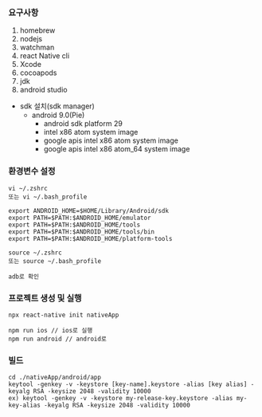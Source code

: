 ### 요구사항
1. homebrew
2. nodejs
3. watchman
4. react Native cli
5. Xcode
6. cocoapods
7. jdk
8. android studio
- sdk 설치(sdk manager)
  - android 9.0(Pie)
    - android sdk platform 29
    - intel x86 atom system image
    - google apis intel x86 atom system image
    - google apis intel x86 atom_64 system image


### 환경변수 설정
```
vi ~/.zshrc
또는 vi ~/.bash_profile
```
```
export ANDROID_HOME=$HOME/Library/Android/sdk
export PATH=$PATH:$ANDROID_HOME/emulator
export PATH=$PATH:$ANDROID_HOME/tools
export PATH=$PATH:$ANDROID_HOME/tools/bin
export PATH=$PATH:$ANDROID_HOME/platform-tools
```
```
source ~/.zshrc
또는 source ~/.bash_profile

adb로 확인
```

### 프로젝트 생성 및 실행
```
npx react-native init nativeApp

npm run ios // ios로 실행
npm run android // android로 
```

### 빌드
```
cd ./nativeApp/android/app
keytool -genkey -v -keystore [key-name].keystore -alias [key alias] -keyalg RSA -keysize 2048 -validity 10000
ex) keytool -genkey -v -keystore my-release-key.keystore -alias my-key-alias -keyalg RSA -keysize 2048 -validity 10000
```
